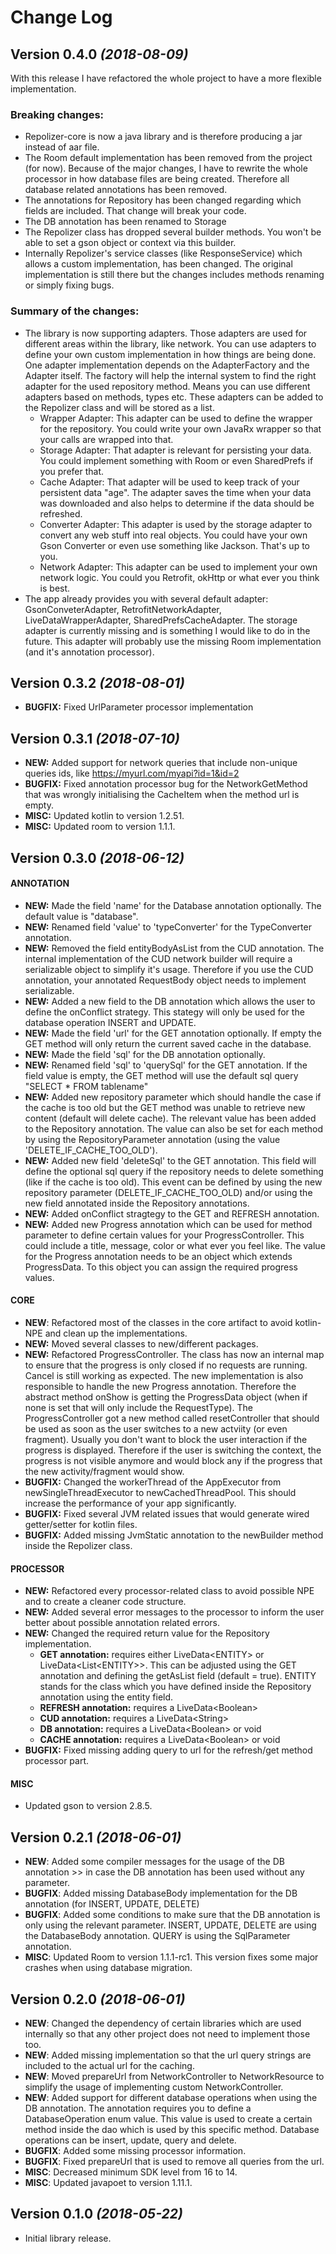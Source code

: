 Change Log
==========

Version 0.4.0 *(2018-08-09)*
----------------------------
With this release I have refactored the whole project to have a more flexible implementation.

### Breaking changes:
- Repolizer-core is now a java library and is therefore producing a jar instead of aar file.
- The Room default implementation has been removed from the project (for now). Because of the major changes, I have to rewrite the whole processor in how database files are being created. Therefore all database related annotations has been removed.
- The annotations for Repository has been changed regarding which fields are included. That change will break your code.
- The DB annotation has been renamed to Storage
- The Repolizer class has dropped several builder methods. You won't be able to set a gson object or context via this builder.
- Internally Repolizer's service classes (like ResponseService) which allows a custom implementation, has been changed. The original implementation is still there but the changes includes methods renaming or simply fixing bugs.

### Summary of the changes:
- The library is now supporting adapters. Those adapters are used for different areas within the library, like network. You can use adapters to define your own custom implementation in how things are being done. One adapter implementation depends on the AdapterFactory and the Adapter itself. The factory will help the internal system to find the right adapter for the used repository method. Means you can use different adapters based on methods, types etc. These adapters can be added to the Repolizer class and will be stored as a list.
   - Wrapper Adapter: This adapter can be used to define the wrapper for the repository. You could write your own JavaRx wrapper so that your calls are wrapped into that.
   - Storage Adapter: That adapter is relevant for persisting your data. You could implement something with Room or even SharedPrefs if you prefer that.
   - Cache Adapter: That adapter will be used to keep track of your persistent data "age". The adapter saves the time when your data was downloaded and also helps to determine if the data should be refreshed.
    - Converter Adapter: This adapter is used by the storage adapter to convert any web stuff into real objects. You could have your own Gson Converter or even use something like Jackson. That's up to you.
    - Network Adapter: This adapter can be used to implement your own network logic. You could you Retrofit, okHttp or what ever you think is best.
- The app already provides you with several default adapter: GsonConveterAdapter, RetrofitNetworkAdapter, LiveDataWrapperAdapter, SharedPrefsCacheAdapter. The storage adapter is currently missing and is something I would like to do in the future. This adapter will probably use the missing Room implementation (and it's annotation processor).

Version 0.3.2 *(2018-08-01)*
----------------------------
- **BUGFIX:** Fixed UrlParameter processor implementation

Version 0.3.1 *(2018-07-10)*
----------------------------
- **NEW:** Added support for network queries that include non-unique queries ids, like https://myurl.com/myapi?id=1&id=2
- **BUGFIX:** Fixed annotation processor bug for the NetworkGetMethod that was wrongly initialising the CacheItem when the method url is empty.
- **MISC:** Updated kotlin to version 1.2.51.
- **MISC:** Updated room to version 1.1.1.

Version 0.3.0 *(2018-06-12)*
----------------------------

#### ANNOTATION

- **NEW:** Made the field 'name' for the Database annotation optionally. The default value is "database".
- **NEW:** Renamed field 'value' to 'typeConverter' for the TypeConverter annotation.
- **NEW:** Removed the field entityBodyAsList from the CUD annotation. The internal implementation of the CUD network builder will require a serializable object to simplify it's usage. Therefore if you use the CUD annotation, your annotated RequestBody object needs to implement serializable.
- **NEW:** Added a new field to the DB annotation which allows the user to define the onConflict strategy. This stategy will only be used for the database operation INSERT and UPDATE.
- **NEW:** Made the field 'url' for the GET annotation optionally. If empty the GET method will only return the current saved cache in the database.
- **NEW:** Made the field 'sql' for the DB annotation optionally.
- **NEW:** Renamed field 'sql' to 'querySql' for the GET annotation. If the field value is empty, the GET method will use the default sql query "SELECT * FROM tablename"
- **NEW:** Added new repository parameter which should handle the case if the cache is too old but the GET method was unable to retrieve new content (default will delete cache). The relevant value has been added to the Repository annotation. The value can also be set for each method by using the RepositoryParameter annotation (using the value 'DELETE_IF_CACHE_TOO_OLD').
- **NEW:** Added new field 'deleteSql' to the GET annotation. This field will define the optional sql query if the repository needs to delete something (like if the cache is too old). This event can be defined by using the new repository parameter (DELETE_IF_CACHE_TOO_OLD) and/or using the new field annotated inside the Repository annotations.
- **NEW:** Added onConflict stragtegy to the GET and REFRESH annotation.
- **NEW:** Added new Progress annotation which can be used for method parameter to define certain values for your ProgressController. This could include a title, message, color or what ever you feel like. The value for the Progress annotation needs to be an object which extends ProgressData. To this object you can assign the required progress values.

#### CORE
- **NEW**: Refactored most of the classes in the core artifact to avoid kotlin-NPE and clean up the implementations.
- **NEW:** Moved several classes to new/different packages.
- **NEW:** Refactored ProgressController. The class has now an internal map to ensure that the progress is only closed if no requests are running. Cancel is still working as expected. The new implementation is also responsible to handle the new Progress annotation. Therefore the abstract method onShow is getting the ProgressData object (when if none is set that will only include the RequestType). The ProgressController got a new method called resetController that should be used as soon as the user switches to a new actviity (or even fragment). Usually you don't want to block the user interaction if the progress is displayed. Therefore if the user is switching the context, the progress is not visible anymore and would block any if the progress that the new activity/fragment would show.
- **BUGFIX:** Changed the workerThread of the AppExecutor from newSingleThreadExecutor to newCachedThreadPool. This should increase the performance of your app significantly.
- **BUGFIX:** Fixed several JVM related issues that would generate wired getter/setter for kotlin files.
- **BUGFIX:** Added missing JvmStatic annotation to the newBuilder method inside the Repolizer class.

#### PROCESSOR
- **NEW:** Refactored every processor-related class to avoid possible NPE and to create a cleaner code structure.
- **NEW:** Added several error messages to the processor to inform the user better about possible annotation related errors.
- **NEW:** Changed the required return value for the Repository implementation. 
  * **GET annotation:** requires either LiveData\<ENTITY\> or LiveData\<List\<ENTITY\>\>. This can be adjusted using the GET annotation and defining the getAsList field (default = true). ENTITY stands for the class which you have defined inside the Repository annotation using the entity field.
  * **REFRESH annotation:** requires a LiveData\<Boolean\>
  * **CUD annotation:** requires a LiveData\<String\>
  * **DB annotation:** requires a LiveData\<Boolean\> or void
  * **CACHE annotation:** requires a LiveData\<Boolean\> or void
- **BUGFIX:** Fixed missing adding query to url for the refresh/get method processor part.

#### MISC
- Updated gson to version 2.8.5.

Version 0.2.1 *(2018-06-01)*
----------------------------

- **NEW**: Added some compiler messages for the usage of the DB annotation >> in case the DB annotation has been used without any parameter.
- **BUGFIX**: Added missing DatabaseBody implementation for the DB annotation (for INSERT, UPDATE, DELETE)
- **BUGFIX**: Added some conditions to make sure that the DB annotation is only using the relevant parameter. INSERT, UPDATE, DELETE are using the DatabaseBody annotation. QUERY is using the SqlParameter annotation.
- **MISC**: Updated Room to version 1.1.1-rc1. This version fixes some major crashes when using database migration.

Version 0.2.0 *(2018-06-01)*
----------------------------

- **NEW**: Changed the dependency of certain libraries which are used internally so that any other project does not need to implement those too.
- **NEW**: Added missing implementation so that the url query strings are included to the actual url for the caching.
- **NEW**: Moved prepareUrl from NetworkController to NetworkResource to simplify the usage of implementing custom NetworkController.
- **NEW**: Added support for different database operations when using the DB annotation. The annotation requires you to define a DatabaseOperation enum value. This value is used to create a certain method inside the dao which is used by this specific method. Database operations can be insert, update, query and delete.
- **BUGFIX**: Added some missing processor information.
- **BUGFIX**: Fixed prepareUrl that is used to remove all queries from the url.
- **MISC**: Decreased minimum SDK level from 16 to 14.
- **MISC**: Updated javapoet to version 1.11.1.

Version 0.1.0 *(2018-05-22)*
----------------------------

- Initial library release.
